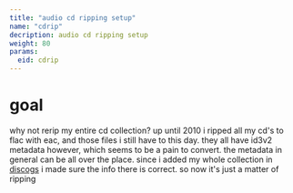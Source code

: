 ```yaml
---
title: "audio cd ripping setup"
name: "cdrip"
decription: audio cd ripping setup
weight: 80
params:
  eid: cdrip
---
```

# goal
why not rerip my entire cd collection? up until 2010 i ripped all my cd's to flac with eac, and those files i still have to this day. they all have id3v2 metadata however, which seems to be a pain to convert. the metadata in general can be all over the place. since i added my whole collection in [discogs](https://www.discogs.com/user/inphobia/collection) i made sure the info there is correct. so now it's just a matter of ripping 
